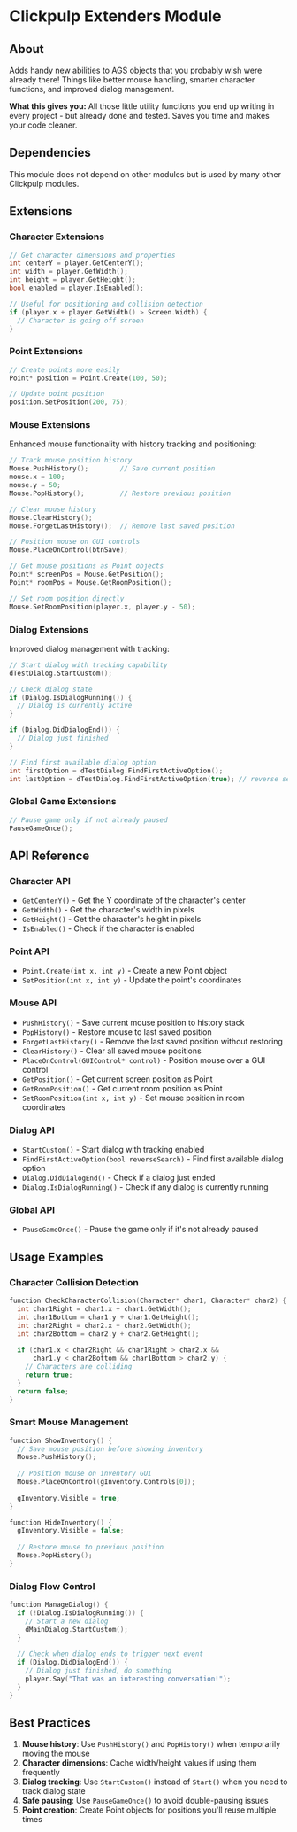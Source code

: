 # Clickpulp Extenders Module

## About

Adds handy new abilities to AGS objects that you probably wish were already there! Things like better mouse handling, smarter character functions, and improved dialog management.

**What this gives you:** All those little utility functions you end up writing in every project - but already done and tested. Saves you time and makes your code cleaner.

## Dependencies

This module does not depend on other modules but is used by many other Clickpulp modules.

## Extensions

### Character Extensions

```c
// Get character dimensions and properties
int centerY = player.GetCenterY();
int width = player.GetWidth();
int height = player.GetHeight();
bool enabled = player.IsEnabled();

// Useful for positioning and collision detection
if (player.x + player.GetWidth() > Screen.Width) {
  // Character is going off screen
}
```

### Point Extensions

```c
// Create points more easily
Point* position = Point.Create(100, 50);

// Update point position
position.SetPosition(200, 75);
```

### Mouse Extensions

Enhanced mouse functionality with history tracking and positioning:

```c
// Track mouse position history
Mouse.PushHistory();        // Save current position
mouse.x = 100;
mouse.y = 50;
Mouse.PopHistory();         // Restore previous position

// Clear mouse history
Mouse.ClearHistory();
Mouse.ForgetLastHistory();  // Remove last saved position

// Position mouse on GUI controls
Mouse.PlaceOnControl(btnSave);

// Get mouse positions as Point objects
Point* screenPos = Mouse.GetPosition();
Point* roomPos = Mouse.GetRoomPosition();

// Set room position directly
Mouse.SetRoomPosition(player.x, player.y - 50);
```

### Dialog Extensions

Improved dialog management with tracking:

```c
// Start dialog with tracking capability
dTestDialog.StartCustom();

// Check dialog state
if (Dialog.IsDialogRunning()) {
  // Dialog is currently active
}

if (Dialog.DidDialogEnd()) {
  // Dialog just finished
}

// Find first available dialog option
int firstOption = dTestDialog.FindFirstActiveOption();
int lastOption = dTestDialog.FindFirstActiveOption(true); // reverse search
```

### Global Game Extensions

```c
// Pause game only if not already paused
PauseGameOnce();
```

## API Reference

### Character API

* `GetCenterY()` - Get the Y coordinate of the character's center
* `GetWidth()` - Get the character's width in pixels
* `GetHeight()` - Get the character's height in pixels  
* `IsEnabled()` - Check if the character is enabled

### Point API

* `Point.Create(int x, int y)` - Create a new Point object
* `SetPosition(int x, int y)` - Update the point's coordinates

### Mouse API

* `PushHistory()` - Save current mouse position to history stack
* `PopHistory()` - Restore mouse to last saved position
* `ForgetLastHistory()` - Remove the last saved position without restoring
* `ClearHistory()` - Clear all saved mouse positions
* `PlaceOnControl(GUIControl* control)` - Position mouse over a GUI control
* `GetPosition()` - Get current screen position as Point
* `GetRoomPosition()` - Get current room position as Point
* `SetRoomPosition(int x, int y)` - Set mouse position in room coordinates

### Dialog API

* `StartCustom()` - Start dialog with tracking enabled
* `FindFirstActiveOption(bool reverseSearch)` - Find first available dialog option
* `Dialog.DidDialogEnd()` - Check if a dialog just ended
* `Dialog.IsDialogRunning()` - Check if any dialog is currently running

### Global API

* `PauseGameOnce()` - Pause the game only if it's not already paused

## Usage Examples

### Character Collision Detection

```c
function CheckCharacterCollision(Character* char1, Character* char2) {
  int char1Right = char1.x + char1.GetWidth();
  int char1Bottom = char1.y + char1.GetHeight();
  int char2Right = char2.x + char2.GetWidth();
  int char2Bottom = char2.y + char2.GetHeight();
  
  if (char1.x < char2Right && char1Right > char2.x &&
      char1.y < char2Bottom && char1Bottom > char2.y) {
    // Characters are colliding
    return true;
  }
  return false;
}
```

### Smart Mouse Management

```c
function ShowInventory() {
  // Save mouse position before showing inventory
  Mouse.PushHistory();
  
  // Position mouse on inventory GUI
  Mouse.PlaceOnControl(gInventory.Controls[0]);
  
  gInventory.Visible = true;
}

function HideInventory() {
  gInventory.Visible = false;
  
  // Restore mouse to previous position
  Mouse.PopHistory();
}
```

### Dialog Flow Control

```c
function ManageDialog() {
  if (!Dialog.IsDialogRunning()) {
    // Start a new dialog
    dMainDialog.StartCustom();
  }
  
  // Check when dialog ends to trigger next event
  if (Dialog.DidDialogEnd()) {
    // Dialog just finished, do something
    player.Say("That was an interesting conversation!");
  }
}
```

## Best Practices

1. **Mouse history**: Use `PushHistory()` and `PopHistory()` when temporarily moving the mouse
2. **Character dimensions**: Cache width/height values if using them frequently
3. **Dialog tracking**: Use `StartCustom()` instead of `Start()` when you need to track dialog state
4. **Safe pausing**: Use `PauseGameOnce()` to avoid double-pausing issues
5. **Point creation**: Create Point objects for positions you'll reuse multiple times
